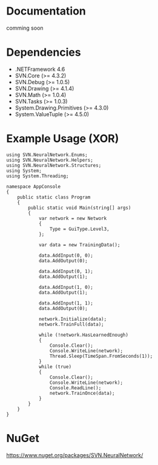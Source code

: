 # Documentation
comming soon

# Dependencies
- .NETFramework 4.6
- SVN.Core (>= 4.3.2)
- SVN.Debug (>= 1.0.5)
- SVN.Drawing (>= 4.1.4)
- SVN.Math (>= 1.0.4)
- SVN.Tasks (>= 1.0.3)
- System.Drawing.Primitives (>= 4.3.0)
- System.ValueTuple (>= 4.5.0)

# Example Usage (XOR)
```
using SVN.NeuralNetwork.Enums;
using SVN.NeuralNetwork.Helpers;
using SVN.NeuralNetwork.Structures;
using System;
using System.Threading;

namespace AppConsole
{
    public static class Program
    {
        public static void Main(string[] args)
        {
            var network = new Network
            {
                Type = GuiType.Level3,
            };

            var data = new TrainingData();

            data.AddInput(0, 0);
            data.AddOutput(0);

            data.AddInput(0, 1);
            data.AddOutput(1);

            data.AddInput(1, 0);
            data.AddOutput(1);

            data.AddInput(1, 1);
            data.AddOutput(0);

            network.Initialize(data);
            network.TrainFull(data);

            while (!network.HasLearnedEnough)
            {
                Console.Clear();
                Console.WriteLine(network);
                Thread.Sleep(TimeSpan.FromSeconds(1));
            }
            while (true)
            {
                Console.Clear();
                Console.WriteLine(network);
                Console.ReadLine();
                network.TrainOnce(data);
            }
        }
    }
}
```

# NuGet
https://www.nuget.org/packages/SVN.NeuralNetwork/
